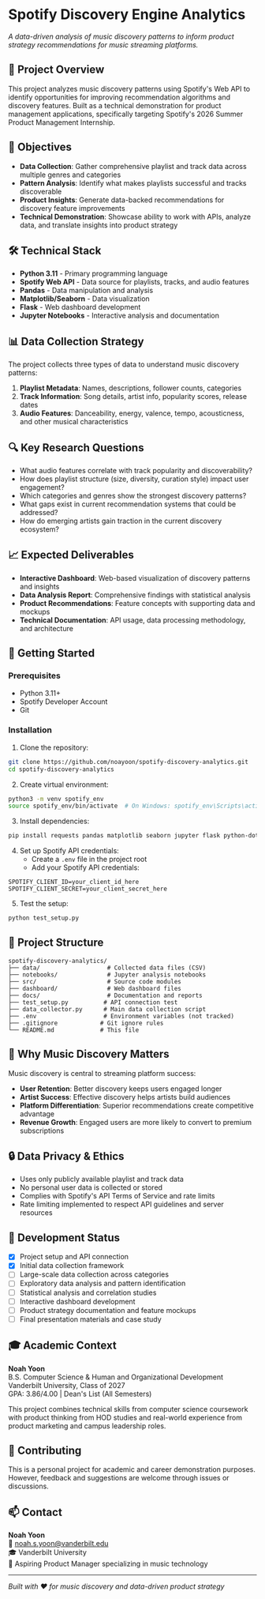 # Spotify Discovery Engine Analytics

*A data-driven analysis of music discovery patterns to inform product strategy recommendations for music streaming platforms.*

## 📖 Project Overview

This project analyzes music discovery patterns using Spotify's Web API to identify opportunities for improving recommendation algorithms and discovery features. Built as a technical demonstration for product management applications, specifically targeting Spotify's 2026 Summer Product Management Internship.

## 🎯 Objectives

- **Data Collection**: Gather comprehensive playlist and track data across multiple genres and categories
- **Pattern Analysis**: Identify what makes playlists successful and tracks discoverable  
- **Product Insights**: Generate data-backed recommendations for discovery feature improvements
- **Technical Demonstration**: Showcase ability to work with APIs, analyze data, and translate insights into product strategy

## 🛠️ Technical Stack

- **Python 3.11** - Primary programming language
- **Spotify Web API** - Data source for playlists, tracks, and audio features
- **Pandas** - Data manipulation and analysis
- **Matplotlib/Seaborn** - Data visualization
- **Flask** - Web dashboard development
- **Jupyter Notebooks** - Interactive analysis and documentation

## 📊 Data Collection Strategy

The project collects three types of data to understand music discovery patterns:

1. **Playlist Metadata**: Names, descriptions, follower counts, categories
2. **Track Information**: Song details, artist info, popularity scores, release dates
3. **Audio Features**: Danceability, energy, valence, tempo, acousticness, and other musical characteristics

## 🔍 Key Research Questions

- What audio features correlate with track popularity and discoverability?
- How does playlist structure (size, diversity, curation style) impact user engagement?
- Which categories and genres show the strongest discovery patterns?
- What gaps exist in current recommendation systems that could be addressed?
- How do emerging artists gain traction in the current discovery ecosystem?

## 📈 Expected Deliverables

- **Interactive Dashboard**: Web-based visualization of discovery patterns and insights
- **Data Analysis Report**: Comprehensive findings with statistical analysis
- **Product Recommendations**: Feature concepts with supporting data and mockups
- **Technical Documentation**: API usage, data processing methodology, and architecture

## 🚀 Getting Started

### Prerequisites
- Python 3.11+
- Spotify Developer Account
- Git

### Installation

1. Clone the repository:
```bash
git clone https://github.com/noayoon/spotify-discovery-analytics.git
cd spotify-discovery-analytics
```

2. Create virtual environment:
```bash
python3 -m venv spotify_env
source spotify_env/bin/activate  # On Windows: spotify_env\Scripts\activate
```

3. Install dependencies:
```bash
pip install requests pandas matplotlib seaborn jupyter flask python-dotenv
```

4. Set up Spotify API credentials:
   - Create a `.env` file in the project root
   - Add your Spotify API credentials:
```
SPOTIFY_CLIENT_ID=your_client_id_here
SPOTIFY_CLIENT_SECRET=your_client_secret_here
```

5. Test the setup:
```bash
python test_setup.py
```

## 📁 Project Structure

```
spotify-discovery-analytics/
├── data/                   # Collected data files (CSV)
├── notebooks/              # Jupyter analysis notebooks  
├── src/                    # Source code modules
├── dashboard/              # Web dashboard files
├── docs/                   # Documentation and reports
├── test_setup.py          # API connection test
├── data_collector.py      # Main data collection script
├── .env                   # Environment variables (not tracked)
├── .gitignore            # Git ignore rules
└── README.md             # This file
```

## 🎵 Why Music Discovery Matters

Music discovery is central to streaming platform success:
- **User Retention**: Better discovery keeps users engaged longer
- **Artist Success**: Effective discovery helps artists build audiences
- **Platform Differentiation**: Superior recommendations create competitive advantage
- **Revenue Growth**: Engaged users are more likely to convert to premium subscriptions

## 🔒 Data Privacy & Ethics

- Uses only publicly available playlist and track data
- No personal user data is collected or stored
- Complies with Spotify's API Terms of Service and rate limits
- Rate limiting implemented to respect API guidelines and server resources

## 📝 Development Status

- [x] Project setup and API connection
- [x] Initial data collection framework
- [ ] Large-scale data collection across categories
- [ ] Exploratory data analysis and pattern identification
- [ ] Statistical analysis and correlation studies
- [ ] Interactive dashboard development
- [ ] Product strategy documentation and feature mockups
- [ ] Final presentation materials and case study

## 🎓 Academic Context

**Noah Yoon**  
B.S. Computer Science & Human and Organizational Development  
Vanderbilt University, Class of 2027  
GPA: 3.86/4.00 | Dean's List (All Semesters)

This project combines technical skills from computer science coursework with product thinking from HOD studies and real-world experience from product marketing and campus leadership roles.

## 🤝 Contributing

This is a personal project for academic and career demonstration purposes. However, feedback and suggestions are welcome through issues or discussions.

## 📫 Contact

**Noah Yoon**  
📧 noah.s.yoon@vanderbilt.edu  
🎓 Vanderbilt University  
🎯 Aspiring Product Manager specializing in music technology

---

*Built with ❤️ for music discovery and data-driven product strategy*